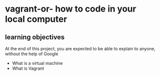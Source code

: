 # vagrant-or- how to code in your local computer

## learning objectives

At the end of this project, you are expected to be able to explain to anyone, without the help of Google

* What is a virtual machine
* What is Vagrant
